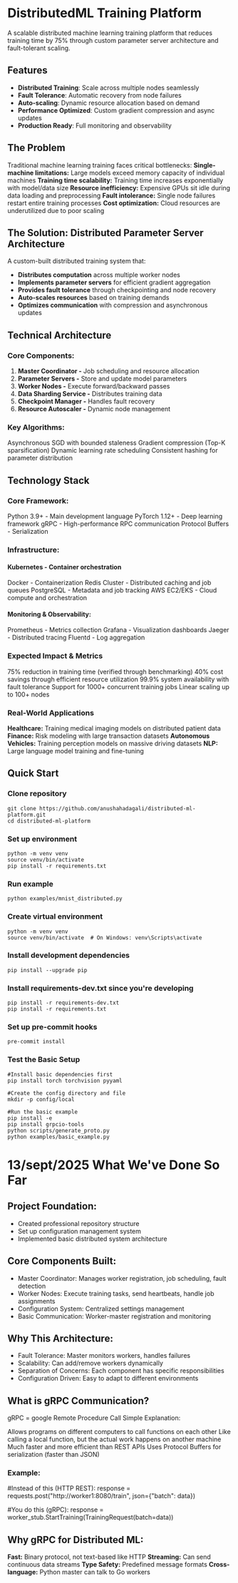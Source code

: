 # DistributedML Training Platform

A scalable distributed machine learning training platform that reduces training time by 75% through custom parameter server architecture and fault-tolerant scaling.

## Features

- **Distributed Training**: Scale across multiple nodes seamlessly
- **Fault Tolerance**: Automatic recovery from node failures
- **Auto-scaling**: Dynamic resource allocation based on demand
- **Performance Optimized**: Custom gradient compression and async updates
- **Production Ready**: Full monitoring and observability

## The Problem
Traditional machine learning training faces critical bottlenecks:
**Single-machine limitations:** Large models exceed memory capacity of individual machines
**Training time scalability:** Training time increases exponentially with model/data size
**Resource inefficiency:** Expensive GPUs sit idle during data loading and preprocessing
**Fault intolerance:** Single node failures restart entire training processes
**Cost optimization:** Cloud resources are underutilized due to poor scaling

## The Solution: Distributed Parameter Server Architecture
A custom-built distributed training system that:
- **Distributes computation** across multiple worker nodes
- **Implements parameter servers** for efficient gradient aggregation
- **Provides fault tolerance** through checkpointing and node recovery
- **Auto-scales resources** based on training demands
- **Optimizes communication** with compression and asynchronous updates

## Technical Architecture
### Core Components:
1. **Master Coordinator -** Job scheduling and resource allocation
2. **Parameter Servers -** Store and update model parameters
3. **Worker Nodes -** Execute forward/backward passes
4. **Data Sharding Service -** Distributes training data
5. **Checkpoint Manager -** Handles fault recovery
6. **Resource Autoscaler -** Dynamic node management

### Key Algorithms:
Asynchronous SGD with bounded staleness
Gradient compression (Top-K sparsification)
Dynamic learning rate scheduling
Consistent hashing for parameter distribution

## Technology Stack
### Core Framework:
Python 3.9+ - Main development language
PyTorch 1.12+ - Deep learning framework
gRPC - High-performance RPC communication
Protocol Buffers - Serialization

### Infrastructure:
#### Kubernetes - Container orchestration
Docker - Containerization
Redis Cluster - Distributed caching and job queues
PostgreSQL - Metadata and job tracking
AWS EC2/EKS - Cloud compute and orchestration

#### Monitoring & Observability:
Prometheus - Metrics collection
Grafana - Visualization dashboards
Jaeger - Distributed tracing
Fluentd - Log aggregation

### Expected Impact & Metrics
75% reduction in training time (verified through benchmarking)
40% cost savings through efficient resource utilization
99.9% system availability with fault tolerance
Support for 1000+ concurrent training jobs
Linear scaling up to 100+ nodes

### Real-World Applications
**Healthcare:** Training medical imaging models on distributed patient data
**Finance:** Risk modeling with large transaction datasets
**Autonomous Vehicles:** Training perception models on massive driving datasets
**NLP:** Large language model training and fine-tuning

## Quick Start

### Clone repository
```
git clone https://github.com/anushahadagali/distributed-ml-platform.git
cd distributed-ml-platform
```

### Set up environment
```
python -m venv venv
source venv/bin/activate
pip install -r requirements.txt
```

### Run example
```
python examples/mnist_distributed.py
```

### Create virtual environment
```
python -m venv venv
source venv/bin/activate  # On Windows: venv\Scripts\activate
```

### Install development dependencies
```
pip install --upgrade pip
```

### Install requirements-dev.txt since you're developing
``` 
pip install -r requirements-dev.txt 
pip install -r requirements.txt
```

### Set up pre-commit hooks
```
pre-commit install
```

### Test the Basic Setup
```
#Install basic dependencies first
pip install torch torchvision pyyaml

#Create the config directory and file
mkdir -p config/local

#Run the basic example
pip install -e
pip install grpcio-tools
python scripts/generate_proto.py
python examples/basic_example.py
```

# 13/sept/2025 What We've Done So Far
## Project Foundation:
- Created professional repository structure
- Set up configuration management system
- Implemented basic distributed system architecture

## Core Components Built:
- Master Coordinator: Manages worker registration, job scheduling, fault detection
- Worker Nodes: Execute training tasks, send heartbeats, handle job assignments
- Configuration System: Centralized settings management
- Basic Communication: Worker-master registration and monitoring

## Why This Architecture:
- Fault Tolerance: Master monitors workers, handles failures
- Scalability: Can add/remove workers dynamically
- Separation of Concerns: Each component has specific responsibilities
- Configuration Driven: Easy to adapt to different environments

## What is gRPC Communication?
gRPC = google Remote Procedure Call
Simple Explanation:

Allows programs on different computers to call functions on each other
Like calling a local function, but the actual work happens on another machine
Much faster and more efficient than REST APIs
Uses Protocol Buffers for serialization (faster than JSON)

### Example:
#Instead of this (HTTP REST):
response = requests.post("http://worker1:8080/train", json={"batch": data})

#You do this (gRPC):
response = worker_stub.StartTraining(TrainingRequest(batch=data))

## Why gRPC for Distributed ML:
**Fast:** Binary protocol, not text-based like HTTP
**Streaming:** Can send continuous data streams
**Type Safety:** Predefined message formats
**Cross-language:** Python master can talk to Go workers